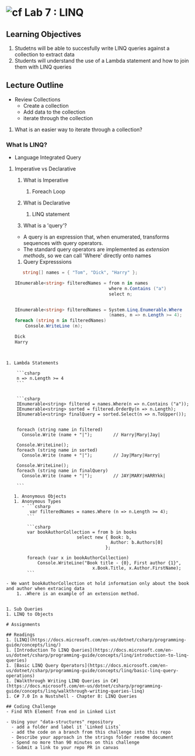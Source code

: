 ![cf](http://i.imgur.com/7v5ASc8.png) Lab 7 : LINQ
=====================================

## Learning Objectives
1. Studetns will be able to succesfully write LINQ queries against a collection to extract data
1. Students will understand the use of a Lambda statement and how to join them with LINQ queries
 
## Lecture Outline
- Review Collections
  - Create a collection
  - Add data to the collection
  - iterate through the collection

1. What is an easier way to iterate through a collection?

### What Is LINQ?
- Language Integrated Query

1. Imperative vs Declarative
   1. What is Imperative
      1. Foreach Loop
   1. What is Declarative
      1. LINQ statement

   1. What is a 'query'?
   - A query is an expression that, when enumerated, transforms sequences with query operators. 
   - The standard query operators are implemented as *extension methods*, so we can call 'Where' directly onto names

   1. Query Expresssions 
    ```csharp
	   string[] names = { "Tom", "Dick", "Harry" };

    IEnumerable<string> filteredNames = from n in names
                                        where n.Contains ("a")
                                        select n;

 
    IEnumerable<string> filteredNames = System.Linq.Enumerable.Where
                                        (names, n => n.Length >= 4);
    foreach (string n in filteredNames)
        Console.WriteLine (n);

    Dick
    Harry
```


1. Lambda Statements

    ```csharp
    n => n.Length >= 4
    ```


    ```csharp
    IEnumerable<string> filtered = names.Where(n => n.Contains ("a"));
    IEnumerable<string> sorted = filtered.OrderBy(n => n.Length);
    IEnumerable<string> finalQuery = sorted.Select(n => n.ToUpper());


    foreach (string name in filtered)
      Console.Write (name + "|");        // Harry|Mary|Jay|

    Console.WriteLine();
    foreach (string name in sorted)
      Console.Write (name + "|");        // Jay|Mary|Harry|

    Console.WriteLine();
    foreach (string name in finalQuery)
      Console.Write (name + "|");        // JAY|MARY|HARRYkk|

    ```

   1. Anonymous Objects 
   1. Anonymous Types
      - ```csharp 
         var filteredNames = names.Where (n => n.Length >= 4); 
        ```

        ```csharp
        var bookAuthorCollection = from b in books
                           select new { Book: b,
                                        Author: b.Authors[0]
                                      };
    
        foreach (var x in bookAuthorCollection)
            Console.WriteLine("Book title - {0}, First author {1}", 
                                 x.Book.Title, x.Author.FirstName);
        ```

- We want bookAuthorCollection ot hold information only about the book and author when extracing data
    1. .Where is an example of an extension method.


1. Sub Queries
1. LINQ to Objects

# Assignments

## Readings
1. [LINQ](https://docs.microsoft.com/en-us/dotnet/csharp/programming-guide/concepts/linq/)
1. [Introduction To LINQ Queries](https://docs.microsoft.com/en-us/dotnet/csharp/programming-guide/concepts/linq/introduction-to-linq-queries)
1. [Basic LINQ Query Operators](https://docs.microsoft.com/en-us/dotnet/csharp/programming-guide/concepts/linq/basic-linq-query-operations)
1. [Walkthrough Writing LINQ Queries in C#](https://docs.microsoft.com/en-us/dotnet/csharp/programming-guide/concepts/linq/walkthrough-writing-queries-linq)
1. C# 7.0 In a Nustshell - Chapter 8: LINQ Queries

## Coding Challenge
- Find Nth Element from end in Linked List

- Using your "data-structures" repository
  - add a folder and label it `Linked Lists`
  - add the code on a branch from this challenge into this repo
  - Describe your approach in the strings folder readme document
  - Spend no more than 90 minutes on this challenge
  - Submit a link to your repo PR in canvas